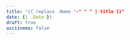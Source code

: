 ```yaml
---
title: "{{ replace .Name "-" " " | title }}"
date: {{ .Date }}
draft: true
asciinema: false
---
```


